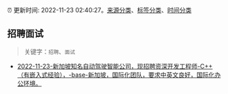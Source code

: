 :alarm_clock: 更新时间: 2022-11-23 02:40:27。[来源分类](../README.md)、[标签分类](../TAGS.md)、[时间分类](../TIMELINE.md)

## 招聘面试


> 关键字：`招聘`、`面试`



- [2022-11-23-新加坡知名自动驾驶智能公司，现招聘资深开发工程师-C++（有嵌入式经验），-base-新加坡，国际化团队，要求中英文良好，国际化办公环境。](https://www.v2ex.com/t/897257) 